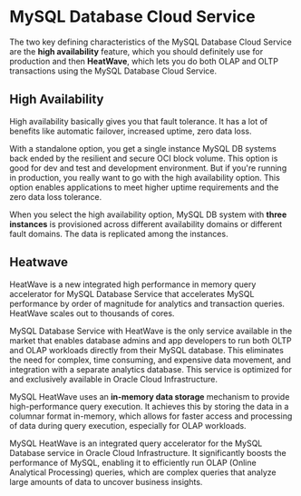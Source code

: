 #  MySQL Database Cloud Service

The two key defining characteristics of the MySQL Database Cloud Service are the **high availability** feature, which you should definitely use for production and then **HeatWave**, which lets you do both OLAP and OLTP transactions using the MySQL Database Cloud Service. 

## High Availability

High availability basically gives you that fault tolerance. It has a lot of benefits like automatic failover, increased uptime, zero data loss. 

With a standalone option, you get a single instance MySQL DB systems back ended by the resilient and secure OCI block volume. This option is good for dev and test and development environment. But if you're running in production, you really want to go with the high availability option. This option enables applications to meet higher uptime requirements and the zero data loss tolerance.

When you select the high availability option, MySQL DB system with **three instances** is provisioned across different availability domains or different fault domains. The data is replicated among the instances. 

## Heatwave

HeatWave is a new integrated high performance in memory query accelerator for MySQL Database Service that accelerates MySQL performance by order of magnitude for analytics and transaction queries. HeatWave scales out to thousands of cores.

MySQL Database Service with HeatWave is the only service available in the market that enables database admins and app developers to run both OLTP and OLAP workloads directly from their MySQL database. This eliminates the need for complex, time consuming, and expensive data movement, and integration with a separate analytics database. This service is optimized for and exclusively available in Oracle Cloud Infrastructure.

MySQL HeatWave uses an **in-memory data storage** mechanism to provide high-performance query execution. It achieves this by storing the data in a columnar format in-memory, which allows for faster access and processing of data during query execution, especially for OLAP workloads.

MySQL HeatWave is an integrated query accelerator for the MySQL Database service in Oracle Cloud Infrastructure. It significantly boosts the performance of MySQL, enabling it to efficiently run OLAP (Online Analytical Processing) queries, which are complex queries that analyze large amounts of data to uncover business insights.